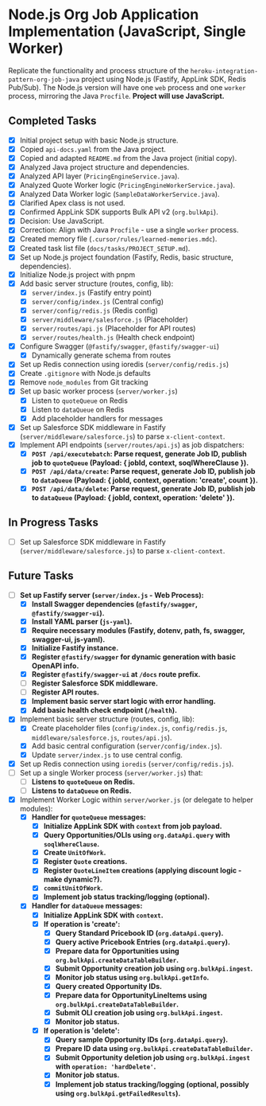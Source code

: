 # Node.js Org Job Application Implementation (JavaScript, Single Worker)

Replicate the functionality and process structure of the `heroku-integration-pattern-org-job-java` project using Node.js (Fastify, AppLink SDK, Redis Pub/Sub). The Node.js version will have one `web` process and one `worker` process, mirroring the Java `Procfile`. **Project will use JavaScript.**

## Completed Tasks
- [x] Initial project setup with basic Node.js structure.
- [x] Copied `api-docs.yaml` from the Java project.
- [x] Copied and adapted `README.md` from the Java project (initial copy).
- [x] Analyzed Java project structure and dependencies.
- [x] Analyzed API layer (`PricingEngineService.java`).
- [x] Analyzed Quote Worker logic (`PricingEngineWorkerService.java`).
- [x] Analyzed Data Worker logic (`SampleDataWorkerService.java`).
- [x] Clarified Apex class is not used.
- [x] Confirmed AppLink SDK supports Bulk API v2 (`org.bulkApi`).
- [x] Decision: Use JavaScript.
- [x] Correction: Align with Java `Procfile` - use a single `worker` process.
- [x] Created memory file (`.cursor/rules/learned-memories.mdc`).
- [x] Created task list file (`docs/tasks/PROJECT_SETUP.md`).
- [x] Set up Node.js project foundation (Fastify, Redis, basic structure, dependencies).
- [x] Initialize Node.js project with pnpm
- [x] Add basic server structure (routes, config, lib):
  - [x] `server/index.js` (Fastify entry point)
  - [x] `server/config/index.js` (Central config)
  - [x] `server/config/redis.js` (Redis config)
  - [x] `server/middleware/salesforce.js` (Placeholder)
  - [x] `server/routes/api.js` (Placeholder for API routes)
  - [x] `server/routes/health.js` (Health check endpoint)
- [x] Configure Swagger (`@fastify/swagger`, `@fastify/swagger-ui`)
  - [x] Dynamically generate schema from routes
- [x] Set up Redis connection using ioredis (`server/config/redis.js`)
- [x] Create `.gitignore` with Node.js defaults
- [x] Remove `node_modules` from Git tracking
- [x] Set up basic worker process (`server/worker.js`)
  - [x] Listen to `quoteQueue` on Redis
  - [x] Listen to `dataQueue` on Redis
  - [x] Add placeholder handlers for messages
- [x] Set up Salesforce SDK middleware in Fastify (`server/middleware/salesforce.js`) to parse `x-client-context`.
- [x] Implement API endpoints (`server/routes/api.js`) as job dispatchers:
  - [x] **`POST /api/executebatch`: Parse request, generate Job ID, publish job to `quoteQueue` (Payload: { jobId, context, soqlWhereClause }).**
  - [x] **`POST /api/data/create`: Parse request, generate Job ID, publish job to `dataQueue` (Payload: { jobId, context, operation: 'create', count }).**
  - [x] **`POST /api/data/delete`: Parse request, generate Job ID, publish job to `dataQueue` (Payload: { jobId, context, operation: 'delete' }).**

## In Progress Tasks
- [ ] Set up Salesforce SDK middleware in Fastify (`server/middleware/salesforce.js`) to parse `x-client-context`.

## Future Tasks
- [ ] **Set up Fastify server (`server/index.js` - Web Process):**
    - [x] **Install Swagger dependencies (`@fastify/swagger`, `@fastify/swagger-ui`).**
    - [x] **Install YAML parser (`js-yaml`).**
    - [x] **Require necessary modules (Fastify, dotenv, path, fs, swagger, swagger-ui, js-yaml).**
    - [x] **Initialize Fastify instance.**
    - [x] **Register `@fastify/swagger` for dynamic generation with basic OpenAPI info.**
    - [x] **Register `@fastify/swagger-ui` at `/docs` route prefix.**
    - [ ] **Register Salesforce SDK middleware.**
    - [ ] **Register API routes.**
    - [x] **Implement basic server start logic with error handling.**
    - [x] **Add basic health check endpoint (`/health`).**
- [x] Implement basic server structure (routes, config, lib):
    - [x] Create placeholder files (`config/index.js`, `config/redis.js`, `middleware/salesforce.js`, `routes/api.js`).
    - [x] Add basic central configuration (`server/config/index.js`).
    - [x] Update `server/index.js` to use central config.
- [x] Set up Redis connection using `ioredis` (`server/config/redis.js`).
- [ ] Set up a single Worker process (`server/worker.js`) that:
    - [ ] **Listens to `quoteQueue` on Redis.**
    - [ ] **Listens to `dataQueue` on Redis.**
- [x] Implement Worker Logic within `server/worker.js` (or delegate to helper modules):
    - [x] **Handler for `quoteQueue` messages:**
        - [x] **Initialize AppLink SDK with `context` from job payload.**
        - [x] **Query Opportunities/OLIs using `org.dataApi.query` with `soqlWhereClause`.**
        - [x] **Create `UnitOfWork`.**
        - [x] **Register `Quote` creations.**
        - [x] **Register `QuoteLineItem` creations (applying discount logic - make dynamic?).**
        - [x] **`commitUnitOfWork`.**
        - [x] **Implement job status tracking/logging (optional).**
    - [x] **Handler for `dataQueue` messages:**
        - [x] **Initialize AppLink SDK with `context`.**
        - [x] **If operation is 'create':**
            - [x] **Query Standard Pricebook ID (`org.dataApi.query`).**
            - [x] **Query active Pricebook Entries (`org.dataApi.query`).**
            - [x] **Prepare data for Opportunities using `org.bulkApi.createDataTableBuilder`.**
            - [x] **Submit Opportunity creation job using `org.bulkApi.ingest`.**
            - [x] **Monitor job status using `org.bulkApi.getInfo`.**
            - [x] **Query created Opportunity IDs.**
            - [x] **Prepare data for OpportunityLineItems using `org.bulkApi.createDataTableBuilder`.**
            - [x] **Submit OLI creation job using `org.bulkApi.ingest`.**
            - [x] **Monitor job status.**
        - [x] **If operation is 'delete':**
            - [x] **Query sample Opportunity IDs (`org.dataApi.query`).**
            - [x] **Prepare ID data using `org.bulkApi.createDataTableBuilder`.**
            - [x] **Submit Opportunity deletion job using `org.bulkApi.ingest` with `operation: 'hardDelete'`.**
            - [x] **Monitor job status.**
            - [x] **Implement job status tracking/logging (optional, possibly using `org.bulkApi.getFailedResults`).**